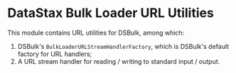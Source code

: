 # DataStax Bulk Loader URL Utilities

This module contains URL utilities for DSBulk, among which:

1. DSBulk's `BulkLoaderURLStreamHandlerFactory`, which is DSBulk's default factory for URL handlers;
3. A URL stream handler for reading / writing to standard input / output.
